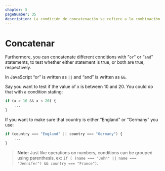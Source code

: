 ```yaml
---
chapter: 5
pageNumber: 35
description: La condición de concatenación se refiere a la combinación de múltiples condiciones utilizando operadores lógicos para crear condicionales más complejos y sofisticados.
---
```

# Concatenar

Furthermore, you can concatenate different conditions with "`or`" or “`and`” statements, to test whether either statement is true, or both are true, respectively.

In JavaScript “or” is written as `||` and “and” is written as `&&`.

Say you want to test if the value of x is between 10 and 20. You could do that with a condition stating:

```javascript
if (x > 10 && x < 20) {
    ...
}
```

If you want to make sure that country is either “England” or “Germany” you use:

```javascript
if (country === "England" || country === "Germany") {
    ...
}
```

> **Note**: Just like operations on numbers, conditions can be grouped using parenthesis, ex: `if ( (name === "John" || name === "Jennifer") && country === "France")`.
